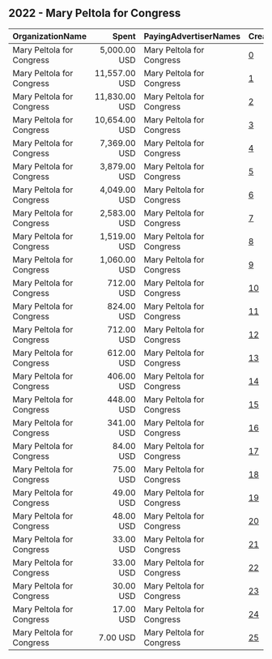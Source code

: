 ## 2022 - Mary Peltola for Congress 
|OrganizationName|Spent|PayingAdvertiserNames|CreativeUrls|Impressions|Genders|AgeBrackets|CountryCodes|BillingAddresses|CandidateBallotInformation|
|:---|---:|:---|:---|---:|:---|:---|:---|:---|:---|
|Mary Peltola for Congress|5,000.00 USD|Mary Peltola for Congress|[0](https://www.snap.com/political-ads/asset/ae5a0f7796ec76a6fe0fd18dbb0c1b33646676caedc1a07499e948f4846d9690?mediaType=jpg)|1,065,423||18+|united states|US||
|Mary Peltola for Congress|11,557.00 USD|Mary Peltola for Congress|[1](https://www.snap.com/political-ads/asset/af70996dc06461e3cbf7886eace382d0fb8c61cd6e4033916ee547b6d67cc5ee?mediaType=jpg)|815,632||18+|united states|US|Mary Peltola|
|Mary Peltola for Congress|11,830.00 USD|Mary Peltola for Congress|[2](https://www.snap.com/political-ads/asset/750f6438ce77bb255e528cdab8313ccb70ba2b0768cb7ab8be6e65591f142e5c?mediaType=mp4)|692,004||18+|united states|US|Mary Peltola|
|Mary Peltola for Congress|10,654.00 USD|Mary Peltola for Congress|[3](https://www.snap.com/political-ads/asset/aceaeaf9d406309103f982cce24a9002f6d4ac38adce3c77a0f8fa4eb8c27c26?mediaType=jpg)|643,214||18+|united states|US|Mary Peltola|
|Mary Peltola for Congress|7,369.00 USD|Mary Peltola for Congress|[4](https://www.snap.com/political-ads/asset/76d108fd0347e5880dd12fb21f01a4307aead99288cb4a89a190be91f106523e?mediaType=jpg)|384,964||18+|united states|US|Mary Peltola|
|Mary Peltola for Congress|3,879.00 USD|Mary Peltola for Congress|[5](https://www.snap.com/political-ads/asset/4974f1f35b5f9e48e02eadd9737dc0b5326edd2d1b5d8b2f34321cbf9bf1ef9c?mediaType=png)|199,366||18+|united states|US|Mary Peltola|
|Mary Peltola for Congress|4,049.00 USD|Mary Peltola for Congress|[6](https://www.snap.com/political-ads/asset/3254b69e7978a3206f48b85d0d024d3c88147cd713c3f749274be2c2ee792030?mediaType=png)|167,096||18+|united states|US|Mary Peltola|
|Mary Peltola for Congress|2,583.00 USD|Mary Peltola for Congress|[7](https://www.snap.com/political-ads/asset/c16644ed1a9bf89f0e9a1dc7ac5784812a40e844250012f3c8d9d42255edb8ce?mediaType=png)|113,767||18+|united states|US|Mary Peltola|
|Mary Peltola for Congress|1,519.00 USD|Mary Peltola for Congress|[8](https://www.snap.com/political-ads/asset/563de2d43810c2c52faa029effe04683404653dbde4309bb9f533f45fd74c6cb?mediaType=png)|79,827||18+|united states|US|Mary Peltola|
|Mary Peltola for Congress|1,060.00 USD|Mary Peltola for Congress|[9](https://www.snap.com/political-ads/asset/a9628d0efdce181b7555debca1141732766a32f10875b61009b28562578343a4?mediaType=png)|50,806||18+|united states|US|Mary Peltola|
|Mary Peltola for Congress|712.00 USD|Mary Peltola for Congress|[10](https://www.snap.com/political-ads/asset/f4c57f0762885f2887c74a9e3df136e6fa3419df0aef9e1a2086131fc92a32ee?mediaType=png)|46,010||18+|united states|US|Mary Peltola|
|Mary Peltola for Congress|824.00 USD|Mary Peltola for Congress|[11](https://www.snap.com/political-ads/asset/c86ff9a9903a3cc61b39c398b2a846510a85fe60617383ab5e4d74c7c91ff6bf?mediaType=png)|40,277||18+|united states|US|Mary Peltola|
|Mary Peltola for Congress|712.00 USD|Mary Peltola for Congress|[12](https://www.snap.com/political-ads/asset/978a52cf816a04e6f448b76eae424c4768c7a65b359a1ca324441e3c8c57f3c6?mediaType=png)|38,478||18+|united states|US|Mary Peltola|
|Mary Peltola for Congress|612.00 USD|Mary Peltola for Congress|[13](https://www.snap.com/political-ads/asset/366c83b0cab4685d52b43526a7025da25e914df2cae32159e8dbdef1a852a88d?mediaType=png)|30,587||18+|united states|US|Mary Peltola|
|Mary Peltola for Congress|406.00 USD|Mary Peltola for Congress|[14](https://www.snap.com/political-ads/asset/86d37edbf44755080b65d02cddab523e3cb863504add3296d79a387b62e5e96b?mediaType=png)|24,864||18+|united states|US|Mary Peltola|
|Mary Peltola for Congress|448.00 USD|Mary Peltola for Congress|[15](https://www.snap.com/political-ads/asset/9e5a63321b1b9d5e36a19c43a369ceaf52c5d4dc2e4b36d53447cd56fa957708?mediaType=jpg)|23,393||18+|united states|US|Mary Peltola|
|Mary Peltola for Congress|341.00 USD|Mary Peltola for Congress|[16](https://www.snap.com/political-ads/asset/2371a0756c1c0484933d3ec93487bea2c30fa7bcf4252f6c48cbcb1bca3348c4?mediaType=png)|17,497||18+|united states|US|Mary Peltola|
|Mary Peltola for Congress|84.00 USD|Mary Peltola for Congress|[17](https://www.snap.com/political-ads/asset/2371a0756c1c0484933d3ec93487bea2c30fa7bcf4252f6c48cbcb1bca3348c4?mediaType=png)|16,885||18+|united states|US|Mary Peltola|
|Mary Peltola for Congress|75.00 USD|Mary Peltola for Congress|[18](https://www.snap.com/political-ads/asset/563de2d43810c2c52faa029effe04683404653dbde4309bb9f533f45fd74c6cb?mediaType=png)|14,976||18+|united states|US|Mary Peltola|
|Mary Peltola for Congress|49.00 USD|Mary Peltola for Congress|[19](https://www.snap.com/political-ads/asset/9e5a63321b1b9d5e36a19c43a369ceaf52c5d4dc2e4b36d53447cd56fa957708?mediaType=jpg)|9,859||18+|united states|US|Mary Peltola|
|Mary Peltola for Congress|48.00 USD|Mary Peltola for Congress|[20](https://www.snap.com/political-ads/asset/c16644ed1a9bf89f0e9a1dc7ac5784812a40e844250012f3c8d9d42255edb8ce?mediaType=png)|9,693||18+|united states|US|Mary Peltola|
|Mary Peltola for Congress|33.00 USD|Mary Peltola for Congress|[21](https://www.snap.com/political-ads/asset/c7db6bb96c0e1383709f7f4c38c13b41943115c018298850402806234861211f?mediaType=mp4)|6,680||18+|united states|US|Mary Peltola|
|Mary Peltola for Congress|33.00 USD|Mary Peltola for Congress|[22](https://www.snap.com/political-ads/asset/750f6438ce77bb255e528cdab8313ccb70ba2b0768cb7ab8be6e65591f142e5c?mediaType=mp4)|6,600||18+|united states|US|Mary Peltola|
|Mary Peltola for Congress|30.00 USD|Mary Peltola for Congress|[23](https://www.snap.com/political-ads/asset/c1f78d5dafdfdf5667e8d6114e7baaaf90de432c257dddd19d2d8f60f2df4b1c?mediaType=mp4)|6,130||18+|united states|US|Mary Peltola|
|Mary Peltola for Congress|17.00 USD|Mary Peltola for Congress|[24](https://www.snap.com/political-ads/asset/0c99232619443ecc411e9bd9f78a1027111e515c6ea2a716f5fab7ca9de88552?mediaType=mp4)|3,538||18+|united states|US|Mary Peltola|
|Mary Peltola for Congress|7.00 USD|Mary Peltola for Congress|[25](https://www.snap.com/political-ads/asset/f4c57f0762885f2887c74a9e3df136e6fa3419df0aef9e1a2086131fc92a32ee?mediaType=png)|1,437||18+|united states|US|Mary Peltola|
